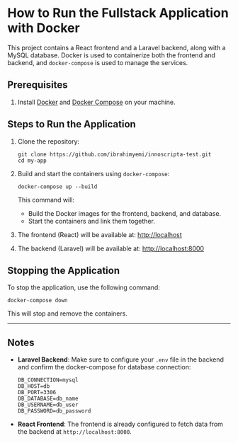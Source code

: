 # How to Run the Fullstack Application with Docker

This project contains a React frontend and a Laravel backend, along with a MySQL database. Docker is used to containerize both the frontend and backend, and `docker-compose` is used to manage the services.

## Prerequisites

1. Install [Docker](https://www.docker.com/get-started) and [Docker Compose](https://docs.docker.com/compose/install/) on your machine.

## Steps to Run the Application

1. Clone the repository:
   ```
   git clone https://github.com/ibrahimyemi/innoscripta-test.git
   cd my-app
   ```

2. Build and start the containers using `docker-compose`:
   ```
   docker-compose up --build
   ```

   This command will:
   - Build the Docker images for the frontend, backend, and database.
   - Start the containers and link them together.

3. The frontend (React) will be available at: [http://localhost](http://localhost)
4. The backend (Laravel) will be available at: [http://localhost:8000](http://localhost:8000)
## Stopping the Application

To stop the application, use the following command:
```
docker-compose down
```

This will stop and remove the containers.

---

## Notes

- **Laravel Backend**: Make sure to configure your `.env` file in the backend and confirm the docker-compose for database connection:
  ```env
  DB_CONNECTION=mysql
  DB_HOST=db
  DB_PORT=3306
  DB_DATABASE=db_name
  DB_USERNAME=db_user
  DB_PASSWORD=db_password
  ```

- **React Frontend**: The frontend is already configured to fetch data from the backend at `http://localhost:8000`.

